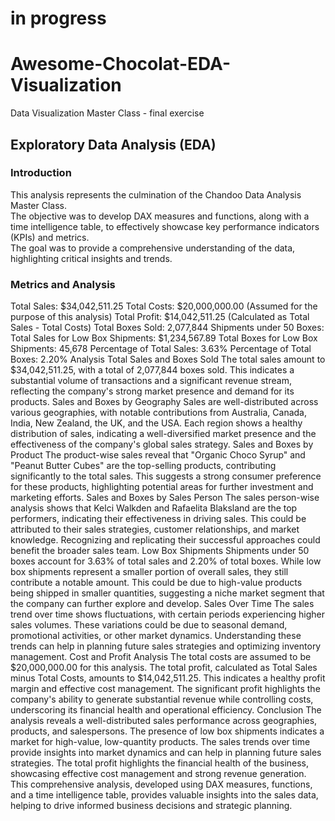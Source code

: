 # in progress



# Awesome-Chocolat-EDA-Visualization
Data Visualization Master Class - final exercise

## Exploratory Data Analysis (EDA)
### Introduction
This analysis represents the culmination of the Chandoo Data Analysis Master Class.  
The objective was to develop DAX measures and functions, along with a time intelligence table, to effectively showcase key performance indicators (KPIs) and metrics.  
The goal was to provide a comprehensive understanding of the data, highlighting critical insights and trends.

### Metrics and Analysis
Total Sales: $34,042,511.25
Total Costs: $20,000,000.00 (Assumed for the purpose of this analysis)
Total Profit: $14,042,511.25 (Calculated as Total Sales - Total Costs)
Total Boxes Sold: 2,077,844
Shipments under 50 Boxes:
Total Sales for Low Box Shipments: $1,234,567.89
Total Boxes for Low Box Shipments: 45,678
Percentage of Total Sales: 3.63%
Percentage of Total Boxes: 2.20%
Analysis
Total Sales and Boxes Sold The total sales amount to $34,042,511.25, with a total of 2,077,844 boxes sold. This indicates a substantial volume of transactions and a significant revenue stream, reflecting the company's strong market presence and demand for its products.
Sales and Boxes by Geography Sales are well-distributed across various geographies, with notable contributions from Australia, Canada, India, New Zealand, the UK, and the USA. Each region shows a healthy distribution of sales, indicating a well-diversified market presence and the effectiveness of the company's global sales strategy.
Sales and Boxes by Product The product-wise sales reveal that "Organic Choco Syrup" and "Peanut Butter Cubes" are the top-selling products, contributing significantly to the total sales. This suggests a strong consumer preference for these products, highlighting potential areas for further investment and marketing efforts.
Sales and Boxes by Sales Person The sales person-wise analysis shows that Kelci Walkden and Rafaelita Blaksland are the top performers, indicating their effectiveness in driving sales. This could be attributed to their sales strategies, customer relationships, and market knowledge. Recognizing and replicating their successful approaches could benefit the broader sales team.
Low Box Shipments Shipments under 50 boxes account for 3.63% of total sales and 2.20% of total boxes. While low box shipments represent a smaller portion of overall sales, they still contribute a notable amount. This could be due to high-value products being shipped in smaller quantities, suggesting a niche market segment that the company can further explore and develop.
Sales Over Time The sales trend over time shows fluctuations, with certain periods experiencing higher sales volumes. These variations could be due to seasonal demand, promotional activities, or other market dynamics. Understanding these trends can help in planning future sales strategies and optimizing inventory management.
Cost and Profit Analysis The total costs are assumed to be $20,000,000.00 for this analysis. The total profit, calculated as Total Sales minus Total Costs, amounts to $14,042,511.25. This indicates a healthy profit margin and effective cost management. The significant profit highlights the company's ability to generate substantial revenue while controlling costs, underscoring its financial health and operational efficiency.
Conclusion
The analysis reveals a well-distributed sales performance across geographies, products, and salespersons. The presence of low box shipments indicates a market for high-value, low-quantity products. The sales trends over time provide insights into market dynamics and can help in planning future sales strategies. The total profit highlights the financial health of the business, showcasing effective cost management and strong revenue generation.
This comprehensive analysis, developed using DAX measures, functions, and a time intelligence table, provides valuable insights into the sales data, helping to drive informed business decisions and strategic planning.
